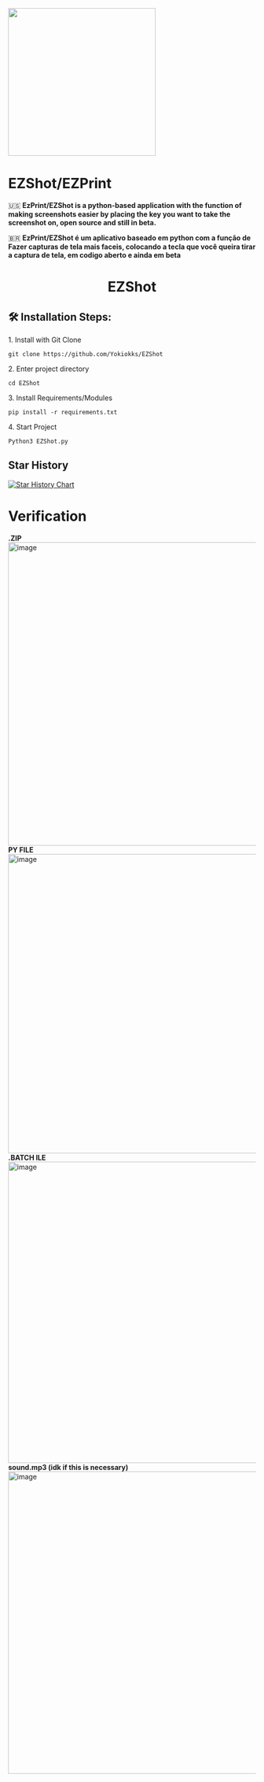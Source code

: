 <img align="center" height="300" src="https://capsule-render.vercel.app/api?type=waving&height=100&section=header&reversal=false&fontSize=77&fontColor=3e2a96&fontAlign=55&fontAlignY=50&rotate=5&stroke=bf1300&strokeWidth=2&descSize=20&descAlign=50&descAlignY=50&textBg=false&theme=cobalt"  /> 

# EZShot/EZPrint
🇺🇸
**EzPrint/EZShot is a python-based application with the function of making screenshots easier by placing the key you want to take the screenshot on, open source and still in beta.**

🇧🇷
**EzPrint/EZShot é um aplicativo baseado em python com a função de Fazer capturas de tela mais faceis, colocando a tecla que você queira tirar a captura de tela, em codigo aberto e ainda em beta**
<h1 align="center" id="title">EZShot</h1>

<h2>🛠️ Installation Steps:</h2>

<p>1. Install with Git Clone</p>

```
git clone https://github.com/Yokiokks/EZShot
```

<p>2. Enter project directory</p>

```
cd EZShot
```

<p>3. Install Requirements/Modules</p>

```
pip install -r requirements.txt
```

<p>4. Start Project</p>

```
Python3 EZShot.py
```
## Star History

[![Star History Chart](https://api.star-history.com/svg?repos=Yokiokks/EZShot&type=Date)](https://www.star-history.com/#Yokiokks/EZShot&Date)


# Verification
**.ZIP**
<img width="1366" height="616" alt="image" src="https://github.com/user-attachments/assets/85635d64-a7d6-4f40-9b46-1cbefbb52e5a" />
**PY FILE**
<img width="1366" height="608" alt="image" src="https://github.com/user-attachments/assets/ac4b257c-2837-4d7b-91b3-61cf6e42edcc" />
**.BATCH ILE**
<img width="1366" height="612" alt="image" src="https://github.com/user-attachments/assets/a613052c-4e4a-489f-8fcf-b099077f8c25" />
**sound.mp3 (idk if this is necessary)**
<img width="1366" height="614" alt="image" src="https://github.com/user-attachments/assets/e582b34a-e45b-4aa2-8d53-aae1a0d42a19" />




